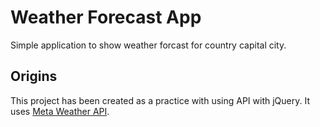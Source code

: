 # Weather Forecast App

Simple application to show weather forcast for country capital city.

## Origins

This project has been created as a practice with using API with jQuery. It uses [Meta Weather API](https://www.metaweather.com/api/).